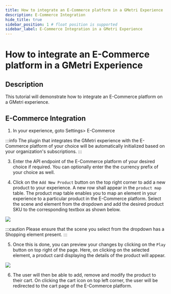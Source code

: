 ```yaml
---
title: How to integrate an E-Commerce platform in a GMetri Experience
description: E-Commerce Integration
hide_title: true
sidebar_position: 1 # float position is supported
sidebar_label: E-Commerce Integration in a GMetri Experience
---
```


# How to integrate an E-Commerce platform in a GMetri Experience 

## Description

This tutorial will demonstrate how to integrate an E-Commerce platform on a GMetri experience.

## E-Commerce Integration

1. In your experience, goto Settings> E-Commerce

:::info
The plugin that integrates the GMetri experience with the E-Commerce platform of your choice will be automatically initialized based on your organization's subscriptions.
:::

3. Enter the API endpoint of the E-Commerce platform of your desired choice if required. You can optionally enter the the currency prefix of your choice as well.

4. Click on the `Add New Product` button on the top right corner to add a new product to your experience. A new row shall appear in the `product map` table. The product map table enables you to map an element in your experience to a particular product in the E-Commerce platform. Select the scene and element from the dropdown and add the desired product SKU to the corresponding textbox as shown below.

![](https://s.vrgmetri.com/image/q_90/gb-web/portal-docs/assets/img/screenshots/ecommerce-settings.png.jpg#boxShadow)

:::caution 
Please ensure that the scene you select from the dropdown has a Shopping element present.
:::

5. Once this is done, you can preview your changes by clicking on the `Play` button on top right of the page. Here, on clicking on the selected element, a product card displaying the details of the product will appear.

![](https://s.vrgmetri.com/image/q_90/gb-web/portal-docs/assets/img/screenshots/shopify_gucci_bag.png#boxShadow)

6. The user will then be able to add, remove and modify the product to their cart. On clicking the cart icon on top left corner, the user will be redirected to the cart page of the E-Commerce platform.
 